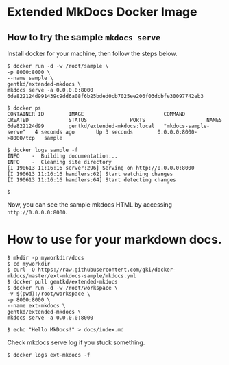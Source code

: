 # Extended MkDocs Docker Image

## How to try the sample `mkdocs serve`
Install docker for your machine, then follow the steps below.

```shell
$ docker run -d -w /root/sample \
-p 8000:8000 \
--name sample \
gentkd/extended-mkdocs \
mkdocs serve -a 0.0.0.0:8000
6de822124d991439c9dd6a08f6b25bded0cb7025ee206f03dcbfe30097742eb3

$ docker ps
CONTAINER ID        IMAGE                          COMMAND                 CREATED             STATUS              PORTS                    NAMES
6de822124d99        gentkd/extended-mkdocs:local   "mkdocs-sample-serve"   4 seconds ago       Up 3 seconds        0.0.0.0:8000->8000/tcp   sample

$ docker logs sample -f
INFO    -  Building documentation...
INFO    -  Cleaning site directory
[I 190613 11:16:16 server:296] Serving on http://0.0.0.0:8000
[I 190613 11:16:16 handlers:62] Start watching changes
[I 190613 11:16:16 handlers:64] Start detecting changes

$
```

Now, you can see the sample mkdocs HTML by accessing `http://0.0.0.0:8000`.

# How to use for your markdown docs.
```shell
$ mkdir -p myworkdir/docs
$ cd myworkdir
$ curl -O https://raw.githubusercontent.com/gki/docker-mkdocs/master/ext-mkdocs-sample/mkdocs.yml
$ docker pull gentkd/extended-mkdocs
$ docker run -d -w /root/workspace \
-v $(pwd):/root/workspace \
-p 8000:8000 \
--name ext-mkdocs \
gentkd/extended-mkdocs \
mkdocs serve -a 0.0.0.0:8000

$ echo "Hello MkDocs!" > docs/index.md
```

Check mkdocs serve log if you stuck something.
```
$ docker logs ext-mkdocs -f
```
